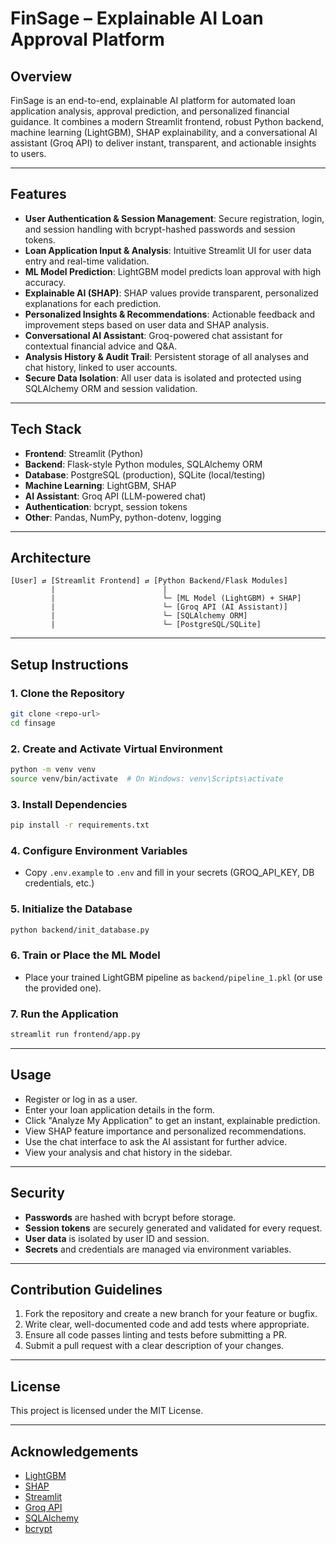 # FinSage – Explainable AI Loan Approval Platform

## Overview
FinSage is an end-to-end, explainable AI platform for automated loan application analysis, approval prediction, and personalized financial guidance. It combines a modern Streamlit frontend, robust Python backend, machine learning (LightGBM), SHAP explainability, and a conversational AI assistant (Groq API) to deliver instant, transparent, and actionable insights to users.

---

## Features
- **User Authentication & Session Management**: Secure registration, login, and session handling with bcrypt-hashed passwords and session tokens.
- **Loan Application Input & Analysis**: Intuitive Streamlit UI for user data entry and real-time validation.
- **ML Model Prediction**: LightGBM model predicts loan approval with high accuracy.
- **Explainable AI (SHAP)**: SHAP values provide transparent, personalized explanations for each prediction.
- **Personalized Insights & Recommendations**: Actionable feedback and improvement steps based on user data and SHAP analysis.
- **Conversational AI Assistant**: Groq-powered chat assistant for contextual financial advice and Q&A.
- **Analysis History & Audit Trail**: Persistent storage of all analyses and chat history, linked to user accounts.
- **Secure Data Isolation**: All user data is isolated and protected using SQLAlchemy ORM and session validation.

---

## Tech Stack
- **Frontend**: Streamlit (Python)
- **Backend**: Flask-style Python modules, SQLAlchemy ORM
- **Database**: PostgreSQL (production), SQLite (local/testing)
- **Machine Learning**: LightGBM, SHAP
- **AI Assistant**: Groq API (LLM-powered chat)
- **Authentication**: bcrypt, session tokens
- **Other**: Pandas, NumPy, python-dotenv, logging

---

## Architecture
```
[User] ⇄ [Streamlit Frontend] ⇄ [Python Backend/Flask Modules]
         |                        |
         |                        └─ [ML Model (LightGBM) + SHAP]
         |                        └─ [Groq API (AI Assistant)]
         |                        └─ [SQLAlchemy ORM]
         |                        └─ [PostgreSQL/SQLite]
```

---

## Setup Instructions

### 1. Clone the Repository
```bash
git clone <repo-url>
cd finsage
```

### 2. Create and Activate Virtual Environment
```bash
python -m venv venv
source venv/bin/activate  # On Windows: venv\Scripts\activate
```

### 3. Install Dependencies
```bash
pip install -r requirements.txt
```

### 4. Configure Environment Variables
- Copy `.env.example` to `.env` and fill in your secrets (GROQ_API_KEY, DB credentials, etc.)

### 5. Initialize the Database
```bash
python backend/init_database.py
```

### 6. Train or Place the ML Model
- Place your trained LightGBM pipeline as `backend/pipeline_1.pkl` (or use the provided one).

### 7. Run the Application
```bash
streamlit run frontend/app.py
```

---

## Usage
- Register or log in as a user.
- Enter your loan application details in the form.
- Click "Analyze My Application" to get an instant, explainable prediction.
- View SHAP feature importance and personalized recommendations.
- Use the chat interface to ask the AI assistant for further advice.
- View your analysis and chat history in the sidebar.

---

## Security
- **Passwords** are hashed with bcrypt before storage.
- **Session tokens** are securely generated and validated for every request.
- **User data** is isolated by user ID and session.
- **Secrets** and credentials are managed via environment variables.

---

## Contribution Guidelines
1. Fork the repository and create a new branch for your feature or bugfix.
2. Write clear, well-documented code and add tests where appropriate.
3. Ensure all code passes linting and tests before submitting a PR.
4. Submit a pull request with a clear description of your changes.

---

## License
This project is licensed under the MIT License.

---

## Acknowledgements
- [LightGBM](https://github.com/microsoft/LightGBM)
- [SHAP](https://github.com/slundberg/shap)
- [Streamlit](https://streamlit.io/)
- [Groq API](https://groq.com/)
- [SQLAlchemy](https://www.sqlalchemy.org/)
- [bcrypt](https://pypi.org/project/bcrypt/) 